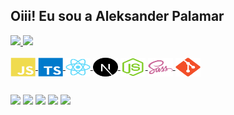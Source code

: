 ## Oiii! Eu sou a Aleksander Palamar 
 <div>
  <a href="https://github.com/aleksanderpalamar">
  <img height="180em" src="https://github-readme-stats.vercel.app/api?username=aleksanderpalamar&show_icons=true&theme=dracula&include_all_commits=true&count_private=true"/>
  <img height="180em" src="https://github-readme-stats.vercel.app/api/top-langs/?username=aleksanderpalamar&layout=compact&langs_count=7&theme=dracula"/>
</div>
<div style="display: inline_block"><br>
  <img align="center" alt="Palamar" height="30" width="40" src="https://raw.githubusercontent.com/devicons/devicon/master/icons/javascript/javascript-plain.svg">
  <img align="center" alt="Palamar" height="30" width="40" src="https://raw.githubusercontent.com/devicons/devicon/master/icons/typescript/typescript-plain.svg">
  <img align="center" alt="Palamar" height="30" width="40" src="https://raw.githubusercontent.com/devicons/devicon/master/icons/react/react-original.svg">
  <img align="center" alt="Palamar" height="30" width="40" src="https://raw.githubusercontent.com/devicons/devicon/master/icons/nextjs/nextjs-original.svg">
  <img align="center" alt="Palamar" height="30" width="40" src="https://raw.githubusercontent.com/devicons/devicon/master/icons/nodejs/nodejs-original.svg">
  <img align="center" alt="Palamar" height="30" width="40" src="https://raw.githubusercontent.com/devicons/devicon/master/icons/sass/sass-original.svg">
  <img align="center" alt="Palamar" height="30" width="40" src="https://raw.githubusercontent.com/devicons/devicon/master/icons/git/git-original.svg">  
</div>
  
##
 
<div>  
  <a href="https://www.instagram.com/palamar_dev/" target="_blank"><img src="https://img.shields.io/badge/-Instagram-%23E4405F?style=for-the-badge&logo=instagram&logoColor=white" target="_blank"></a>
 	<a href="https://twitter.com/Palamar_Dev" target="_blank"><img src="https://img.shields.io/badge/Twitter-1DA1F2?style=for-the-badge&logo=twitter&logoColor=white" target="_blank"></a>
 <a href="https://discord.gg/Q4ab3KJ5Zd" target="_blank"><img src="https://img.shields.io/badge/Discord-7289DA?style=for-the-badge&logo=discord&logoColor=white" target="_blank"></a> 
  <a href = "mailto:apalamar@live.com"><img src="https://img.shields.io/badge/-Email-%23333?style=for-the-badge&logo=Gmail&logoColor=white" target="_blank"></a>
  <a href="https://www.linkedin.com/in/aleksanderpalamar" target="_blank"><img src="https://img.shields.io/badge/-LinkedIn-%230077B5?style=for-the-badge&logo=linkedin&logoColor=white" target="_blank"></a> 
</div>
